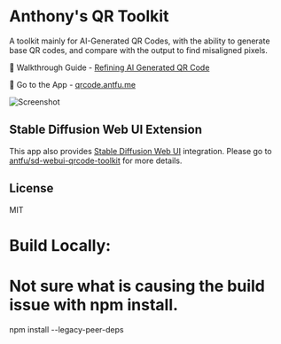# Anthony's QR Toolkit

A toolkit mainly for AI-Generated QR Codes, with the ability to generate base QR codes, and compare with the output to find misaligned pixels.

👋 Walkthrough Guide - [Refining AI Generated QR Code](https://antfu.me/posts/ai-qrcode-refine)

📸 Go to the App - [qrcode.antfu.me](https://qrcode.antfu.me)

<img alt="Screenshot" src="https://antfu.me/images/ai-qrcode-refine-compare-2.png">

## Stable Diffusion Web UI Extension

This app also provides [Stable Diffusion Web UI](https://github.com/AUTOMATIC1111/stable-diffusion-webui) integration. Please go to [antfu/sd-webui-qrcode-toolkit](https://github.com/antfu/sd-webui-qrcode-toolkit) for more details.

## License

MIT


# Build Locally:

# Not sure what is causing the build issue with npm install. 
npm install --legacy-peer-deps

